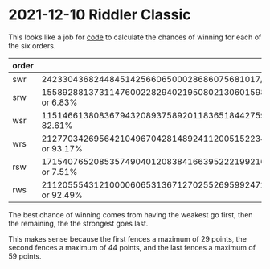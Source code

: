 2021-12-10 Riddler Classic
==========================
This looks like a job for [code](20211210c.hs) to calculate the chances of
winning for each of the six orders.

|order|chance|
|-----|------|
|swr  |242330436824484514256606500028686075681017/1393796574908163946345982392040522594123776 or 17.39% |
|srw  |1558928813731147600228294021950802130601598615/22835963083295358096932575511191922182123945984 or 6.83% |
|wsr  |1151466138083679432089375892011836518442759/1393796574908163946345982392040522594123776 or 82.61% |
|wrs  |21277034269564210496704281489241120051522347369/22835963083295358096932575511191922182123945984 or 93.17% |
|rsw  |1715407652085357490401208384166395222199216419/22835963083295358096932575511191922182123945984 or 7.51% |
|rws  |21120555431210000606531367127025526959924729565/22835963083295358096932575511191922182123945984 or 92.49% |

The best chance of winning comes from having the weakest go first, then the
remaining, the the strongest goes last.

This makes sense because the first fences a maximum of 29 points, the second
fences a maximum of 44 points, and the last fences a maximum of 59 points.

